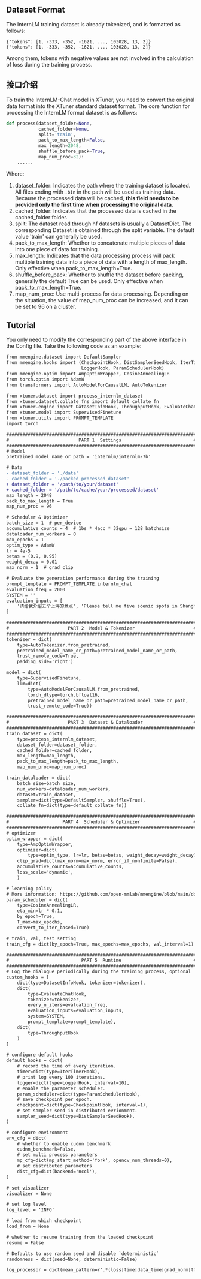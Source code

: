 ## Dataset Format

The InternLM training dataset is already tokenized, and is formatted as follows:

```
{"tokens": [1, -333, -352, -1621, ..., 103028, 13, 2]}
{"tokens": [1, -333, -352, -1621, ..., 103028, 13, 2]}
```

Among them, tokens with negative values are not involved in the calculation of loss during the training process.

## 接口介绍

To train the InternLM-Chat model in XTuner, you need to convert the original data format into the XTuner standard dataset format. The core function for processing the InternLM format dataset is as follows:

```python
def process(dataset_folder=None,
            cached_folder=None,
            split='train',
            pack_to_max_length=False,
            max_length=2048,
            shuffle_before_pack=True,
            map_num_proc=32):
    ......
```

Where:

1. dataset_folder: Indicates the path where the training dataset is located. All files ending with `.bin` in the path will be used as training data. Because the processed data will be cached, **this field needs to be provided only the first time when processing the original data**.
2. cached_folder: Indicates that the processed data is cached in the cached_folder folder.
3. split: The dataset read through hf datasets is usually a DatasetDict. The corresponding Dataset is obtained through the split variable. The default value 'train' can generally be used.
4. pack_to_max_length: Whether to concatenate multiple pieces of data into one piece of data for training.
5. max_length: Indicates that the data processing process will pack multiple training data into a piece of data with a length of max_length. Only effective when pack_to_max_length=True.
6. shuffle_before_pack: Whether to shuffle the dataset before packing, generally the default True can be used. Only effective when pack_to_max_length=True.
7. map_num_proc: Use multi-process for data processing. Depending on the situation, the value of map_num_proc can be increased, and it can be set to 96 on a cluster.

## Tutorial

You only need to modify the corresponding part of the above interface in the Config file. Take the following code as an example:

```diff
from mmengine.dataset import DefaultSampler
from mmengine.hooks import (CheckpointHook, DistSamplerSeedHook, IterTimerHook,
                            LoggerHook, ParamSchedulerHook)
from mmengine.optim import AmpOptimWrapper, CosineAnnealingLR
from torch.optim import AdamW
from transformers import AutoModelForCausalLM, AutoTokenizer

from xtuner.dataset import process_internlm_dataset
from xtuner.dataset.collate_fns import default_collate_fn
from xtuner.engine import DatasetInfoHook, ThroughputHook, EvaluateChatHook
from xtuner.model import SupervisedFinetune
from xtuner.utils import PROMPT_TEMPLATE
import torch

#######################################################################
#                          PART 1  Settings                           #
#######################################################################
# Model
pretrained_model_name_or_path = 'internlm/internlm-7b'

# Data
- dataset_folder = './data'
- cached_folder = './packed_processed_dataset'
+ dataset_folder = '/path/to/your/dataset'
+ cached_folder = '/path/to/cache/your/processed/dataset'
max_length = 2048
pack_to_max_length = True
map_num_proc = 96

# Scheduler & Optimizer
batch_size = 1  # per_device
accumulative_counts = 4  # 1bs * 4acc * 32gpu = 128 batchsize
dataloader_num_workers = 0
max_epochs = 1
optim_type = AdamW
lr = 4e-5
betas = (0.9, 0.95)
weight_decay = 0.01
max_norm = 1  # grad clip

# Evaluate the generation performance during the training
prompt_template = PROMPT_TEMPLATE.internlm_chat
evaluation_freq = 2000
SYSTEM = ''
evaluation_inputs = [
    '请给我介绍五个上海的景点', 'Please tell me five scenic spots in Shanghai'
]

#######################################################################
#                      PART 2  Model & Tokenizer                      #q
#######################################################################
tokenizer = dict(
    type=AutoTokenizer.from_pretrained,
    pretrained_model_name_or_path=pretrained_model_name_or_path,
    trust_remote_code=True,
    padding_side='right')

model = dict(
    type=SupervisedFinetune,
    llm=dict(
        type=AutoModelForCausalLM.from_pretrained,
        torch_dtype=torch.bfloat16,
        pretrained_model_name_or_path=pretrained_model_name_or_path,
        trust_remote_code=True))

#######################################################################
#                      PART 3  Dataset & Dataloader                   #
#######################################################################
train_dataset = dict(
    type=process_internlm_dataset,
    dataset_folder=dataset_folder,
    cached_folder=cached_folder,
    max_length=max_length,
    pack_to_max_length=pack_to_max_length,
    map_num_proc=map_num_proc)

train_dataloader = dict(
    batch_size=batch_size,
    num_workers=dataloader_num_workers,
    dataset=train_dataset,
    sampler=dict(type=DefaultSampler, shuffle=True),
    collate_fn=dict(type=default_collate_fn))

#######################################################################
#                    PART 4  Scheduler & Optimizer                    #
#######################################################################
# optimizer
optim_wrapper = dict(
    type=AmpOptimWrapper,
    optimizer=dict(
        type=optim_type, lr=lr, betas=betas, weight_decay=weight_decay),
    clip_grad=dict(max_norm=max_norm, error_if_nonfinite=False),
    accumulative_counts=accumulative_counts,
    loss_scale='dynamic',
    )

# learning policy
# More information: https://github.com/open-mmlab/mmengine/blob/main/docs/en/tutorials/param_scheduler.md  # noqa: E501
param_scheduler = dict(
    type=CosineAnnealingLR,
    eta_min=lr * 0.1,
    by_epoch=True,
    T_max=max_epochs,
    convert_to_iter_based=True)

# train, val, test setting
train_cfg = dict(by_epoch=True, max_epochs=max_epochs, val_interval=1)

#######################################################################
#                           PART 5  Runtime                           #
#######################################################################
# Log the dialogue periodically during the training process, optional
custom_hooks = [
    dict(type=DatasetInfoHook, tokenizer=tokenizer),
    dict(
        type=EvaluateChatHook,
        tokenizer=tokenizer,
        every_n_iters=evaluation_freq,
        evaluation_inputs=evaluation_inputs,
        system=SYSTEM,
        prompt_template=prompt_template),
    dict(
        type=ThroughputHook
    )
]

# configure default hooks
default_hooks = dict(
    # record the time of every iteration.
    timer=dict(type=IterTimerHook),
    # print log every 100 iterations.
    logger=dict(type=LoggerHook, interval=10),
    # enable the parameter scheduler.
    param_scheduler=dict(type=ParamSchedulerHook),
    # save checkpoint per epoch.
    checkpoint=dict(type=CheckpointHook, interval=1),
    # set sampler seed in distributed evrionment.
    sampler_seed=dict(type=DistSamplerSeedHook),
)

# configure environment
env_cfg = dict(
    # whether to enable cudnn benchmark
    cudnn_benchmark=False,
    # set multi process parameters
    mp_cfg=dict(mp_start_method='fork', opencv_num_threads=0),
    # set distributed parameters
    dist_cfg=dict(backend='nccl'),
)

# set visualizer
visualizer = None

# set log level
log_level = 'INFO'

# load from which checkpoint
load_from = None

# whether to resume training from the loaded checkpoint
resume = False

# Defaults to use random seed and disable `deterministic`
randomness = dict(seed=None, deterministic=False)

log_processor = dict(mean_pattern=r'.*(loss|time|data_time|grad_norm|tflops).*')
```
